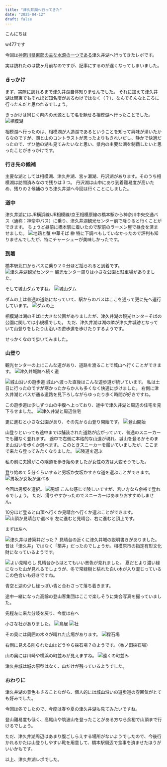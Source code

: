 ```yaml
---
title: "津久井湖へ行ってきた"
date: "2025-04-12"
draft: false
---
```


こんにちは

w477です

今回は[神奈川県東部の主な水源の一つである](https://www.pref.kanagawa.jp/docs/vh6/cnt/f8018/1015.html)津久井湖へ行ってきたレポです。

実は訪れたのは数ヶ月前なのですが、記事にするのが遅くなってしまいました。

### きっかけ
まず、実際に訪れるまで津久井湖自体知りませんでした。
それに加えて津久井湖は関東でもそれほど知名度があるわけではなく（？）、なんでそんなところに行ったんだと思われるでしょう。

きっかけは同じく県内の水源として名を馳せる相模湖へ行ったことでした。
![相模湖](/images/2025/04/visit_tsukuiko/sagamiko.jpg)

相模湖へ行ったのは、相模湖が人造湖であるということを知って興味が湧いたからなのですが、湖と山のコントラストが思ったよりもきれいだし、静かで快適だったので、ぜひ他の湖も見てみたいなと思い、県内の主要な湖を制覇したいと思ったことがきっかけです。

### 行き先の候補
主要な湖としては相模湖、津久井湖、宮ヶ瀬湖、丹沢湖があります。そのうち相模湖は訪問済みなので残りは３つ。
丹沢湖は山中にあり到着難易度が高いため、残りの２候補のうち津久井湖へ今回は行くことにしました。

### 道中
津久井湖にはJR横浜線/JR相模線/京王相模原線の橋本駅から神奈川中央交通バス（通称：神奈中バス）に乗り、津久井湖観光センター前で降りると行くことができます。
ちょうど昼前に橋本駅に着いたので駅前のラーメン屋で昼食を済ませました。
![地鶏と蟹 中華そば 榊](/images/2025/04/visit_tsukuiko/tsukuiko_ramen.JPG)
特に下調べもしていなかったので評判も知りませんでしたが、特にチャーシューが美味しかったです。

### 到着
橋本駅北口からバスに乗り２０分ほど揺られると到着です。
![津久井湖観光センター](/images/2025/04/visit_tsukuiko/tsukuiko_kanko_center.JPG)
観光センター周りは小さな公園と駐車場がありました。

そして城山ダムですね。
![城山ダム](/images/2025/04/visit_tsukuiko/shiroyamadamu.JPG)

ダムの上は普通の道路になっていて、駅からのバスはここを通って更に先へ運行しています。
![ダムの上](/images/2025/04/visit_tsukuiko/shiroyamadamu2.JPG)

相模湖は湖のそばに大きな公園がありましたが、津久井湖の観光センターそばの公園に関しては小規模でした。
ただ、津久井湖は湖の隣が津久井城跡となっていて山登りをしたり山沿いの遊歩道を歩けたりするようです。

せっかくなので歩いてみました。

### 山登り
観光センターの上にこんな道があり、道路を渡ることで城山へ行くことができます。
![津久井城跡へ続く道](/images/2025/04/visit_tsukuiko/shiroyamairiguti.JPG)

![城山沿いの遊歩道](/images/2025/04/visit_tsukuiko/yuuhodou.JPG)
城山へ渡った直後はこんな遊歩道が続いています。
私は土日に行ったのですが寒かったからか人も多くなく快適に歩けました。
右側に津久井湖とバスが通る道路を見下ろしながらゆったり歩く時間が好きですね。

この遊歩道は少しずつ山の中腹へ上っており、途中で津久井湖と周辺の住宅を見下ろせました。
![津久井湖と周辺住宅](/images/2025/04/visit_tsukuiko/tsukuikotojyuutaku.JPG)

更に進むと小さな公園があり、その先から山登り開始です。
![登山開始](/images/2025/04/visit_tsukuiko/tozankaishi.JPG)

山登りといっても途中までは舗装された道路が広がっていて、普通のスニーカーでも難なく登れます。
途中で右側に本格的な山道が現れ、城山を登るかそのまま山沿いを歩くか選べます。
このときスニーカーを履いていましたが、ここまで来たら登ってみたくなりました。
![険道を選ぶ](/images/2025/04/visit_tsukuiko/kendou.JPG)

私の前に夫婦がこの険道を歩き始めましたが女性の方は大変そうでした。

登り始めて５分くらいすると男坂か女坂かすきな道を選ぶことができます。
![男坂か女坂か選べる](/images/2025/04/visit_tsukuiko/bunki.JPG)

今回は男坂を選択。
![男坂](/images/2025/04/visit_tsukuiko/otokosaka.JPG)
こんな感じで険しいですが、若い方なら余裕で登れるでしょう。
ただ、滑りやすかったのでスニーカーはあまりおすすめしません。

10分ほど登ると山頂へ行くか見晴台へ行くか選ぶことができます。
![山頂か見晴台か選べる](/images/2025/04/visit_tsukuiko/bunki2.JPG)
左に進むと見晴台、右に進むと頂上です。

まずは左へ

![津久井は昔築井だった？](/images/2025/04/visit_tsukuiko/setumei.JPG)
見晴台の近くに津久井城の説明書きがありました。
昔は「津久井」ではなく「築井」だったのでしょうか。相模原市の指定有形文化財になっているようです。

![よい見晴らし](/images/2025/04/visit_tsukuiko/miharashi.JPG)
見晴台からはとてもいい景色が見れました。
夏だとより濃い緑になった山が見れるでしょうが、冬で常緑樹と枯れた白い木が入り混じっているこの色合いも好きですね。

青空と湖の少し緑っぽい青と合わさって落ち着きます。

途中一緒になった高齢の登山客集団はここで楽しそうに集合写真を撮っていました。

先程左に来た分岐を戻り、今度は右へ

小さな社がありました。
![鳥居](/images/2025/04/visit_tsukuiko/torii.JPG)
![社](/images/2025/04/visit_tsukuiko/yashiro.JPG)


その奥には周囲の木々が晴れた広場があります。
![採石場](/images/2025/04/visit_tsukuiko/santyou1.JPG)

右側に見える削られた山はどうやら採石場？のようです。（香ノ田採石場）

山の奥には川崎や横浜の町並みが見えますね。
![遠くの町並み](/images/2025/04/visit_tsukuiko/santyou2.JPG)

津久井城は城の原型はなく、山だけが残っているようでした。


### おわりに
津久井湖の景色もさることながら、個人的には城山沿いの遊歩道の雰囲気がとても好みでした。

今回は冬でしたので、今度は春や夏の津久井湖も見てみたいですね。

登山難易度も低く、高尾山や筑波山を登ったことがある方なら余裕で山頂まで行けるでしょう。

ただ、津久井湖周辺はあまり腹ごしらえする場所がないようでしたので、今後行かれるかたは山登りしやすい靴を用意して、橋本駅周辺で食事を済ませたほうが
いいかもです。

以上、津久井湖レポでした。